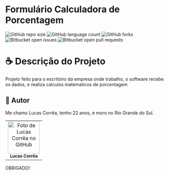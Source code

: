 # Formulário Calculadora de Porcentagem

![GitHub repo size](https://img.shields.io/github/repo-size/correa0105/CalculadoraDePorcentagem-UsinaDoCorpo?style=for-the-badge)
![GitHub language count](https://img.shields.io/github/languages/count/correa0105/CalculadoraDePorcentagem-UsinaDoCorpo?style=for-the-badge)
![GitHub forks](https://img.shields.io/github/forks/correa0105/CalculadoraDePorcentagem-UsinaDoCorpo?style=for-the-badge)
![Bitbucket open issues](https://img.shields.io/bitbucket/issues/correa0105/CalculadoraDePorcentagem-UsinaDoCorpo?style=for-the-badge)
![Bitbucket open pull requests](https://img.shields.io/bitbucket/pr-raw/correa0105/CalculadoraDePorcentagem-UsinaDoCorpo?style=for-the-badge)

# ☕ Descrição do Projeto

Projeto feito para o escritório da empresa onde trabalho, o software recebe os dados, e realiza calculos matematicos de porcentagem

## 🤝 Autor

Me chamo Lucas Corrêa, tenho 22 anos, e moro no Rio Grande do Sul.

<table>
  <tr>
    <td align="center">
      <a href="https://www.linkedin.com/in/correalucas0105/">
        <img src="https://media-exp1.licdn.com/dms/image/C4D03AQH5e4dHCNg-lA/profile-displayphoto-shrink_200_200/0/1656952608892?e=1664409600&v=beta&t=I5TvYIy4Bs9zaQYMGjhgjBxbcS2jwh3ubYGcJU3boLk" width="100px;" alt="Foto de Lucas Corrêa no GitHub"/><br>
        <sub>
            <b>Lucas Corrêa</b>
        </sub>
      </a>
    </td>
</table>

OBRIGADO!
